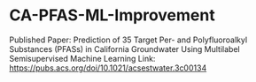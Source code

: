 # CA-PFAS-ML-Improvement

Published Paper: 
Prediction of 35 Target Per- and Polyfluoroalkyl Substances (PFASs) in California Groundwater Using Multilabel Semisupervised Machine Learning 
Link: https://pubs.acs.org/doi/10.1021/acsestwater.3c00134 
